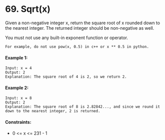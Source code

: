 # 69. Sqrt(x)

Given a non-negative integer x, return the square root of x rounded down to the nearest integer. The returned integer should be non-negative as well.

You must not use any built-in exponent function or operator.

```
For example, do not use pow(x, 0.5) in c++ or x ** 0.5 in python.
```

#### Example 1:
```
Input: x = 4
Output: 2
Explanation: The square root of 4 is 2, so we return 2.
```

#### Example 2:
```
Input: x = 8
Output: 2
Explanation: The square root of 8 is 2.82842..., and since we round it down to the nearest integer, 2 is returned.
```

#### Constraints:

- 0 <= x <= 231 - 1

